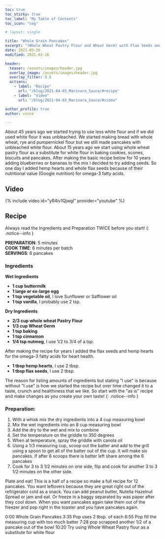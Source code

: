 ```yaml
---
toc: true
toc_sticky: true
toc_label: "My Table of Contents"
toc_icon: "cog"

# layout: single

title: "Whole Grain Pancakes"
excerpt: "(Whole Wheat Pastry Flour and Wheat Germ) with Flax Seeds and Hemp Hearts"
date: 2021-03-26
modified: 2021-03-26

header:
  teaser: /assets/images/header.jpg
  overlay_image: /assets/images/header.jpg
  overlay_filter: 0.8
  actions:
    - label: "Recipe"
      url: "/blog/2021-04-03_Marinara_Sauce/#recipe"
    - label: "Video"
      url: "/blog/2021-04-03_Marinara_Sauce/#video"

author_profile: true
author: vince

---
```


About 45 years ago we started trying to use less white flour and if we did used white flour it was
unbleached. We started making bread with whole wheat, rye and pumpernickel flour but we still made
pancakes with unbleached white flour. About 15 years ago we start using whole wheat pastry flour as a
substitute for white flour in baking cookies, scones, biscuits and pancakes. After making the basic recipe
below for 10 years adding blueberries or bananas to the mix I decided to try adding seeds. So one day I
added hemp hearts and whole flax seeds because of their nutritional value (Google nutrition) for
omega-3 fatty acids.

## Video

{% include video id="yR4iv1QjwgI" provider="youtube" %}

## Recipe 

Always read the Ingredients and Preparation TWICE before you start!
{: .notice--info }

**PREPARATION**: 5 minutes<br>
**COOK TIME**: 6 minutes per batch<br>
**SERVINGS**: 6 pancakes

### Ingredients

**Wet Ingredients**
* **1 cup buttermilk**
* **1 large or ex-large egg**
* **1 tsp vegetable oil**, I love Sunflower or Safflower oil
* **1 tsp vanilla**, I probably use 2 tsp. 

**Dry Ingredients**
* **2/3 cup whole wheat Pastry Flour**
* **1/3 cup Wheat Germ**
* **1 tsp baking**
* **1 tsp cinnamon**
* **1/4 tsp nutmeg**, I use 1/2 to 3/4 of a tsp.

After making the recipe for years I added the flax seeds and hemp hearts for the omega-3 fatty acids for
heart health.

* **1 tbsp hemp hearts**, I use 2 tbsp.
* **1 tbsp flax seeds**, I use 2 tbsp.

The reason for listing amounts of ingredients but stating &quot;I use&quot; is because without &quot;I use&quot; is how we
started the recipe but over time changed it to a taste, crunch and healthiness that we like. So start with
the &quot;as is&quot; recipe and make changes as you create your own taste! 
{: .notice--info }

### Preparation:

1. With a whisk mix the dry ingredients into a 4 cup measuring bowl
2. Mix the wet ingredients into an 8 cup measuring bowl
3. Add the dry to the wet and mix to combine
4. Set the temperature on the griddle to 350 degrees
5. When at temperature, spray the griddle with canola oil
6. Using a 1/3 measuring cup, scoop out the batter and add to the grill using a spoon to get all
of the batter out of the cup. It will make six pancakes. If after 6 scoops there is
batter left share among the 6 pancakes
7. Cook for 3 to 3 1/2 minutes on one side, flip and cook for another 3 to 3 1/2 minutes on the
other side.

Plate and eat! This is a half of a recipe so make a full recipe for 12 pancakes. You want leftovers
because they are great right out of the refrigerator cold as a snack. You can add peanut butter,
Nutella Hazelnut Spread or jam and eat. Or freeze in a baggy separated by was paper after they cool
down. When you want pancakes again take them out of the freezer and pop right in the toaster and
you have pancakes again.


0:00 Whole Grain Pancakes
3:35 Pop uses 2 tbsp. of each
6:55 Pop fill the measuring cup with too much batter
7:28 pop scrapped another 1/2 of a pancake out of the bowl
10:20 Try using Whole Wheat Pastry flour as a substitute for white flour
